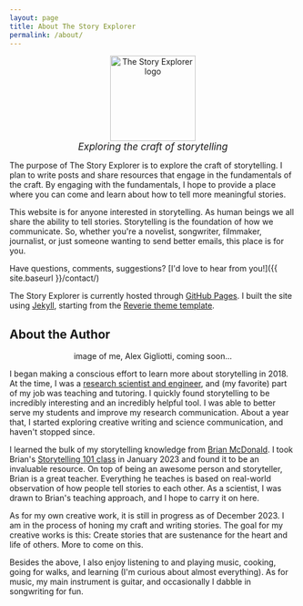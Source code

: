 ```yaml
---
layout: page
title: About The Story Explorer
permalink: /about/
---
```


<div style="text-align:center"> 
<img src="{{ site.baseurl }}/images/compass.svg" alt="The Story Explorer logo" style="width: 150px;"/>
</div>

<div style="text-align:center; font-size: 17px"> 
<i>Exploring the craft of storytelling</i>
</div>

The purpose of The Story Explorer is to explore the craft of storytelling. I plan to write posts and share resources that engage in the fundamentals of the craft. By engaging with the fundamentals, I hope to provide a place where you can come and learn about how to tell more meaningful stories.

This website is for anyone interested in storytelling. As human beings we all share the ability to tell stories. Storytelling is the foundation of how we communicate. So, whether you're a novelist, songwriter, filmmaker, journalist, or just someone wanting to send better emails, this place is for you.

Have questions, comments, suggestions? [I'd love to hear from you!]({{ site.baseurl }}/contact/)

The Story Explorer is currently hosted through [GitHub Pages](https://pages.github.com/). I built the site using [Jekyll](https://jekyllrb.com/), starting from the [Reverie theme template](https://github.com/amitmerchant1990/reverie).


## About the Author
<div style="text-align:center"> 
image of me, Alex Gigliotti, coming soon...
</div>

I began making a conscious effort to learn more about storytelling in 2018. At the time, I was a [research scientist and engineer](https://scholar.google.com/citations?user=dmcdPhIAAAAJ&hl=en), and (my favorite) part of my job was teaching and tutoring. I quickly found storytelling to be incredibly interesting and an incredibly helpful tool. I was able to better serve my students and improve my research communication. About a year that, I started exploring creative writing and science communication, and haven't stopped since. 

I learned the bulk of my storytelling knowledge from [Brian McDonald](https://writeinvisibleink.com/). I took Brian's [Storytelling 101 class](https://youareastoryteller.podia.com/) in January 2023 and found it to be an invaluable resource. On top of being an awesome person and storyteller, Brian is a great teacher. Everything he teaches is based on real-world observation of how people tell stories to each other. As a scientist, I was drawn to Brian's teaching approach, and I hope to carry it on here. 

As for my own creative work, it is still in progress as of December 2023. I am in the process of honing my craft and writing stories. The goal for my creative works is this: Create stories that are sustenance for the heart and life of others. More to come on this.

Besides the above, I also enjoy listening to and playing music, cooking, going for walks, and learning (I'm curious about almost everything). As for music, my main instrument is guitar, and occasionally I dabble in songwriting for fun.
